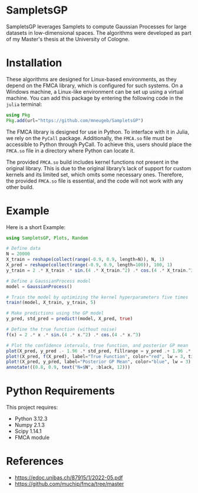 # SampletsGP

SampletsGP leverages Samplets to compute Gaussian Processes for large datasets in low-dimensional spaces. The algorithms were developed as part of my Master's thesis at the University of Cologne.

# Installation

These algorithms are designed for Linux-based environments, as they depend on the FMCA library, which is configured for such systems. On a Windows machine, a Linux-like environment can be set up using a virtual machine. You can add this package by entering the following code in the ```julia``` terminal:

```julia
using Pkg
Pkg.add(url="https://github.com/mneugeb/SampletsGP")
```
The FMCA library is designed for use in Python. To interface with it in Julia, we rely on the ```PyCall``` package. Additionally, the ```FMCA.so``` file must be accessible to Python through PyCall. To achieve this, users should place the  ```FMCA.so``` file in a directory where Python can locate it. 

The provided ```FMCA.so``` build includes kernel functions not present in the original library. This is due to the original library’s lack of support for custom kernels and its limited set, which omits some necessary ones. Therefore, the provided ```FMCA.so``` file is essential, and the code will not work with any other build.

# Example
Here is a short Example:
```julia
using SampletsGP, Plots, Random

# Define data
N = 20000
X_train = reshape(collect(range(-0.9, 0.9, length=N)), N, 1)
X_pred = reshape(collect(range(-0.9, 0.9, length=100)), 100, 1)
y_train = 2 .* X_train .* sin.(4 .* X_train.^2) .* cos.(4 .* X_train.^3) + randn(N)

# Define a GaussianProcess model
model = GaussianProcess()

# Train the model by optimizing the kernel hyperparameters five times
train!(model, X_train, y_train, 5)

# Make predictions using the GP model
y_pred, std_pred = predict!(model, X_pred, true)

# Define the true function (without noise)
f(x) = 2 .* x .* sin.(4 .* x.^2) .* cos.(4 .* x.^3)

# Plot the confidence intervals, true function, and posterior GP mean
plot(X_pred, y_pred .- 1.96 .* std_pred, fillrange = y_pred .+ 1.96 .* std_pred, fillalpha=0.5, label="95% confidence interval", lw=0, color=:cyan, ylims=(-1, 1))
plot!(X_pred, f(X_pred), label="True Function", color="red", lw = 3, title="Gaussian Process Regression via Samplets", xlabel="x", ylabel="y", legendfont=font(9), tickfont=font(9))
plot!(X_pred, y_pred, label="Posterior GP Mean", color="blue", lw = 3)
annotate!((0.8, 0.9, text("N=$N", :black, 12)))
```

# Python Requirements
This project requires:
* Python 3.12.3
* Numpy 2.1.3
* Scipy 1.14.1
* FMCA module

# References
* https://edoc.unibas.ch/87915/1/2022-05.pdf
* https://github.com/muchip/fmca/tree/master
